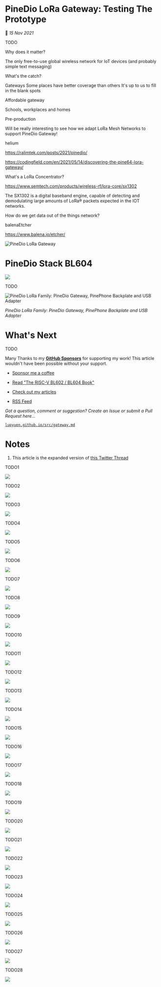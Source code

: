 # PineDio LoRa Gateway: Testing The Prototype

📝 _15 Nov 2021_

TODO

Why does it matter?

The only free-to-use global wireless network for IoT devices (and probably simple text messaging)

What's the catch?

Gateways
Some places have better coverage than others
It's up to us to fill in the blank spots

Affordable gateway

Schools, workplaces and homes

Pre-production

Will be really interesting to see how we adapt LoRa Mesh Networks to support PineDio Gateway!

helium

https://ralimtek.com/posts/2021/pinedio/

https://codingfield.com/en/2021/05/14/discovering-the-pine64-lora-gateway/

What's a LoRa Concentrator?

https://www.semtech.com/products/wireless-rf/lora-core/sx1302

The SX1302 is a digital baseband engine, capable of detecting and demodulating large amounts of LoRa® packets expected
in the IOT networks.

How do we get data out of the things network?

balenaEtcher

https://www.balena.io/etcher/

![PineDio LoRa Gateway](https://lupyuen.github.io/images/gateway-title.jpg)

# PineDio Stack BL604

![](https://lupyuen.github.io/images/lorawan2-title.jpg)

TODO

![PineDio LoRa Family: PineDio Gateway, PinePhone Backplate and USB Adapter](https://lupyuen.github.io/images/lorawan2-pine64.jpg)

_PineDio LoRa Family: PineDio Gateway, PinePhone Backplate and USB Adapter_

# What's Next

TODO

Many Thanks to my [__GitHub Sponsors__](https://github.com/sponsors/lupyuen) for supporting my work! This article wouldn't have been possible without your support.

-   [Sponsor me a coffee](https://github.com/sponsors/lupyuen)

-   [Read "The RISC-V BL602 / BL604 Book"](https://lupyuen.github.io/articles/book)

-   [Check out my articles](https://lupyuen.github.io)

-   [RSS Feed](https://lupyuen.github.io/rss.xml)

_Got a question, comment or suggestion? Create an Issue or submit a Pull Request here..._

[`lupyuen.github.io/src/gateway.md`](https://github.com/lupyuen/lupyuen.github.io/blob/master/src/gateway.md)

# Notes

1.  This article is the expanded version of [this Twitter Thread](https://twitter.com/MisterTechBlog/status/1456933165063233538)

TODO1

![](https://lupyuen.github.io/images/gateway-compare2.png)

TODO2

![](https://lupyuen.github.io/images/gateway-compare3.png)

TODO3

![](https://lupyuen.github.io/images/gateway-ttn.png)

TODO4

![](https://lupyuen.github.io/images/gateway-compare4.png)

TODO5

![](https://lupyuen.github.io/images/gateway-stack.png)

TODO6

![](https://lupyuen.github.io/images/gateway-compare.png)

TODO7

![](https://lupyuen.github.io/images/gateway-stack2.png)

TODO8

![](https://lupyuen.github.io/images/gateway-inside.jpg)

TODO9

![](https://lupyuen.github.io/images/gateway-front.jpg)

TODO10

![](https://lupyuen.github.io/images/gateway-boot.jpg)

TODO11

![](https://lupyuen.github.io/images/gateway-under.jpg)

TODO12

![](https://lupyuen.github.io/images/gateway-back.jpg)

TODO13

![](https://lupyuen.github.io/images/gateway-wisgate.jpg)

TODO14

![](https://lupyuen.github.io/images/gateway-antenna.jpg)

TODO15

![](https://lupyuen.github.io/images/gateway-ssh.png)

TODO16

![](https://lupyuen.github.io/images/gateway-config.png)

TODO17

![](https://lupyuen.github.io/images/gateway-add3.png)

TODO18

![](https://lupyuen.github.io/images/gateway-id.png)

TODO19

![](https://lupyuen.github.io/images/gateway-add4.png)

TODO20

![](https://lupyuen.github.io/images/gateway-config2.png)

TODO21

![](https://lupyuen.github.io/images/gateway-add.png)

TODO22

![](https://lupyuen.github.io/images/gateway-add2.png)

TODO23

![](https://lupyuen.github.io/images/gateway-config3.png)

TODO24

![](https://lupyuen.github.io/images/gateway-confg.png)

TODO25

![](https://lupyuen.github.io/images/gateway-image.png)

TODO26

![](https://lupyuen.github.io/images/gateway-compare6.png)

TODO27

![](https://lupyuen.github.io/images/gateway-compare5.png)

TODO28

![](https://lupyuen.github.io/images/gateway-ttn2.png)
